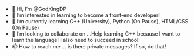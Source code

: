 - 👋 Hi, I’m @GodKingDP
- 👀 I’m interested in learning to become a front-end developer!
- 🌱 I’m currently learning C++ (University), Python (On Pause), HTML/CSS (On Pause)
- 💞️ I’m looking to collaborate on ...Help learning C++ because I want to learn the language! I also need to succeed in school!
- 📫 How to reach me ... is there private messages? If so, do that!

<!---
GodKingDP/GodKingDP is a ✨ special ✨ repository because its `README.md` (this file) appears on your GitHub profile.
You can click the Preview link to take a look at your changes.
--->
